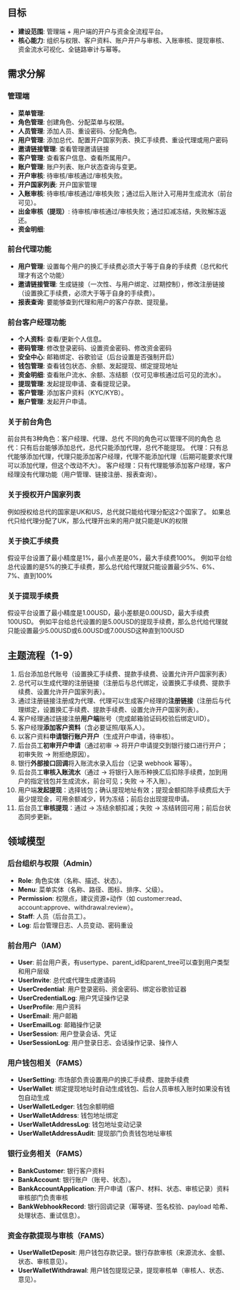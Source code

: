 ﻿## 目标

- **建设范围**: 管理端 + 用户端的开户与资金全流程平台。
- **核心能力**: 组织与权限、客户资料、账户开户与审核、入账审核、提现审核、资金流水可视化、全链路审计与幂等。

## 需求分解

### 管理端
- **菜单管理**: 
- **角色管理**: 创建角色、分配菜单与权限。
- **人员管理**: 添加人员、重设密码、分配角色。
- **用户管理**: 添加总代、配置开户国家列表、换汇手续费、重设代理或用户密码
- **邀请链接管理**: 查看管理邀请链接
- **客户管理**: 查看客户信息、查看所属用户。
- **账户管理**: 账户列表、账户状态查询与变更。
- **开户审核**: 待审核/审核通过/审核失败。
- **开户国家列表**: 开户国家管理
- **入账审核**: 待审核/审核通过/审核失败；通过后入账计入可用并生成流水（前台可见）。
- **出金审核（提现）**: 待审核/审核通过/审核失败；通过扣减冻结，失败解冻返还。
- **资金明细**:

### 前台代理功能
- **用户管理**: 设置每个用户的换汇手续费必须大于等于自身的手续费（总代和代理才有这个功能）
- **邀请链接管理**: 生成链接（一次性、与用户绑定、过期控制），修改注册链接（设置换汇手续费，必须大于等于自身的手续费）。
- **报表查询**: 要能够查到代理和用户的客户存款、提现量。

### 前台客户经理功能
- **个人资料**: 查看/更新个人信息。
- **密码管理**: 修改登录密码、设置资金密码、修改资金密码
- **安全中心**: 邮箱绑定、谷歌验证（后台设置是否强制开启）
- **钱包管理**: 查看钱包状态、余额、发起提现、绑定提现地址
- **资金明细**: 查看账户流水、余额、冻结额（仅可见审核通过后可见的流水）。
- **提现管理**: 发起提现申请、查看提现记录。
- **客户管理**: 添加客户资料（KYC/KYB）。
- **账户管理**: 发起开户申请。

### 关于前台角色
前台共有3种角色：客户经理、代理、总代
不同的角色可以管理不同的角色
总代：只有后台能够添加总代，总代只能添加代理，总代不能提现。
代理：只有总代能够添加代理，代理只能添加客户经理，代理不能添加代理（后期可能要求代理可以添加代理，但这个改动不大）。
客户经理：只有代理能够添加客户经理，客户经理没有代理功能（用户管理、链接注册、报表查询）。

### 关于授权开户国家列表
例如授权给总代的国家是UK和US，总代就只能给代理分配这2个国家了。
如果总代只给代理分配了UK，那么代理开出来的用户就只能是UK的权限

### 关于换汇手续费
假设平台设置了最小精度是1%，最小点差是0%，最大手续费100%。
例如平台给总代设置的是5%的换汇手续费，那么总代给代理就只能设置最少5%、6%、7%、直到100%

### 关于提现手续费
假设平台设置了最小精度是1.00USD，最小差额是0.00USD，最大手续费100USD。
例如平台给总代设置的是5.00USD的提现手续费，那么总代给代理就只能设置最少5.00USD或6.00USD或7.00USD这种直到100USD



## 主题流程（1-9）
01. 后台添加总代账号（设置换汇手续费、提款手续费、设置允许开户国家列表）
02. 总代可以生成代理的注册链接（注册后与总代绑定，设置换汇手续费、提款手续费、设置允许开户国家列表）。
03. 通过注册链接注册成为代理、代理可以生成客户经理的**注册链接**（注册后与代理绑定，设置换汇手续费、提款手续费、设置允许开户国家列表）。
04. 客户经理通过链接注册**用户端**账号（完成邮箱验证码校验后绑定UID）。
05. 客户经理**添加客户资料**（含必要证照/联系人）。
06. 以客户资料**申请银行账户开户**（生成开户申请，待审核）。
07. 后台员工**初审开户申请**（通过初审 → 将开户申请提交到银行接口进行开户；初审失败 → 附拒绝原因）。
08. 银行**外部接口回调**将入账流水录入后台（记录 webhook 幂等）。
09. 后台员工**审核入账流水**（通过 → 将银行入账币种换汇后扣除手续费，加到用户的指定钱包并生成流水，前台可见；失败 → 不入账）。
10. 用户端**发起提现**：选择钱包；确认提现地址有效；提现金额扣除手续费后大于最少提现金，可用余额减少，转为冻结；前后台出现提现申请。
11. 后台员工**审核提现**：通过 → 冻结余额扣减；失败 → 冻结转回可用；前后台状态同步更新。



## 领域模型

### 后台组织与权限（Admin）
- **Role**: 角色实体（名称、描述、状态）。
- **Menu**: 菜单实体（名称、路径、图标、排序、父级）。
- **Permission**: 权限点，建议资源+动作（如 customer:read、account:approve、withdrawal:review）。
- **Staff**: 人员（后台员工）。
- **Log**: 后台管理日志、人员变动、密码重设

### 前台用户（IAM）
- **User**: 前台用户表，有usertype、parent_id和parent_tree可以查到用户类型和用户层级
- **UserInvite**: 总代或代理生成邀请码
- **UserCredential**: 用户登录密码、资金密码、绑定谷歌验证器
- **UserCredentialLog**: 用户凭证操作记录
- **UserProfile**: 用户资料
- **UserEmail**: 用户邮箱
- **UserEmailLog**: 邮箱操作记录
- **UserSession**: 用户登录会话、凭证
- **UserSessionLog**: 用户登录日志、会话操作记录、操作人

### 用户钱包相关（FAMS）
- **UserSetting**: 市场部负责设置用户的换汇手续费、提款手续费
- **UserWallet**: 绑定提现地址时自动生成钱包、后台人员审核入账时如果没有钱包自动生成
- **UserWalletLedger**: 钱包余额明细
- **UserWalletAddress**: 钱包地址绑定
- **UserWalletAddressLog**: 钱包地址变动记录
- **UserWalletAddressAudit**: 提现部门负责钱包地址审核

### 银行业务相关（FAMS）
- **BankCustomer**: 银行客户资料
- **BankAccount**: 银行账户（账号、状态）。
- **BankAccountApplication**: 开户申请（客户、材料、状态、审核记录）资料审核部门负责审核
- **BankWebhookRecord**: 银行回调记录（幂等键、签名校验、payload 哈希、处理状态、重试信息）。

### 资金存款提现与审核（FAMS）
- **UserWalletDeposit**: 用户钱包存款记录。银行存款审核（来源流水、金额、状态、审核意见）。
- **UserWalletWithdrawal**: 用户钱包提现记录，提现审核单（审核人、状态、意见）。


